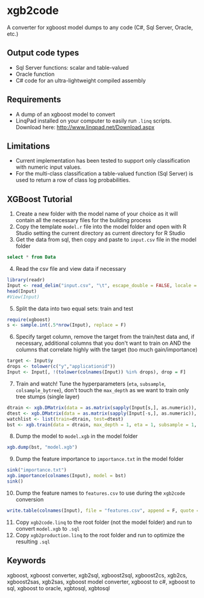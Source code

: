 # xgb2code
A converter for xgboost model dumps to any code (C#, Sql Server, Oracle, etc.) 

## Output code types
* Sql Server functions: scalar and table-valued
* Oracle function
* C# code for an ultra-lightweight compiled assembly

## Requirements
* A dump of an xgboost model to convert
* LinqPad installed on your computer to easily run `.linq` scripts. Download here: http://www.linqpad.net/Download.aspx

## Limitations
* Current implementation has been tested to support only classification with numeric input values. 
* For the multi-class classification a table-valued function (Sql Server) is used to return a row of class log probabilities.

## XGBoost Tutorial

1. Create a new folder with the model name of your choice as it will contain all the necessary files for the building process
2. Copy the template `model.r` file into the model folder and open with R Studio setting the current directory as current directory for R Studio
3. Get the data from sql, then copy and paste to `input.csv` file in the model folder
``` sql
select * from Data
```
4. Read the csv file and view data if necessary
``` R
library(readr)
Input <- read_delim("input.csv", "\t", escape_double = FALSE, locale = locale(decimal_mark = "."), na = "NULL", trim_ws = TRUE)
head(Input)
#View(Input)
```
5. Split the data into two equal sets: train and test
``` R
require(xgboost)
s <- sample.int(.5*nrow(Input), replace = F)
```
6. Specify target column, remove the target from the train/test data and, if necessary, additional columns that you don't want to train on AND the columns that correlate highly with the target (too much gain/importance)
``` R
target <- Input$y
drops <- tolower(c("y","applicationid"))
Input <- Input[, !(tolower(colnames(Input)) %in% drops), drop = F]
```
7. Train and watch! Tune the hyperparameters (`eta`, `subsample`, `colsample_bytree`), don't touch the `max_depth` as we want to train only tree stumps (single layer)
``` R
dtrain <- xgb.DMatrix(data = as.matrix(sapply(Input[s,], as.numeric)), label=target[s])
dtest <- xgb.DMatrix(data = as.matrix(sapply(Input[-s,], as.numeric)), label=target[-s])
watchlist <- list(train=dtrain, test=dtest)
bst <- xgb.train(data = dtrain, max_depth = 1, eta = 1, subsample = 1, colsample_bytree = 1, nthread = 16, nrounds = 60, objective = "binary:logitraw", missing = NA, watchlist=watchlist)
```
8. Dump the model to `model.xgb` in the model folder
``` R
xgb.dump(bst, "model.xgb")
```
9. Dump the feature importance to `importance.txt` in the model folder
``` R
sink("importance.txt")
xgb.importance(colnames(Input), model = bst) 
sink()
```
10. Dump the feature names to `features.csv` to use during the `xgb2code` conversion
``` R
write.table(colnames(Input), file = "features.csv", append = F, quote = F, eol = "\t", row.names = F, col.names = T)
```
11. Copy `xgb2code.linq` to the root folder (not the model folder) and run to convert `model.xgb` to `.sql`
12. Copy `xgb2production.linq` to the root folder and run to optimize the resulting `.sql`

## Keywords

xgboost, xgboost converter, xgb2sql, xgboost2sql, xgboost2cs, xgb2cs, xgboost2sas, xgb2sas, xgboost model converter, xgboost to c#, xgboost to sql, xgboost to oracle, xgbtosql, xgbtosql
